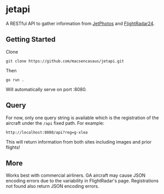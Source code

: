 # jetapi
A RESTful API to gather information from [JetPhotos](https://www.JetPhotos.com) and [FlightRadar24](https://www.FlightRadar24.com).

## Getting Started
Clone 
```
git clone https://github.com/macsencasaus/jetapi.git
```
Then
```
go run .
```
Will automatically serve on port :8080.

## Query
For now, only one query string is available which is the registration of the aircraft under the `/api` fixed path.
For example:
```
http://localhost:8080/api?reg=g-xlea
```
This will return information from both sites including images and prior flights!

## More
Works best with commercial airliners. GA aircraft may cause JSON encoding errors due to the variability in FlightRadar's page. Registrations not found also return JSON encoding errors.


